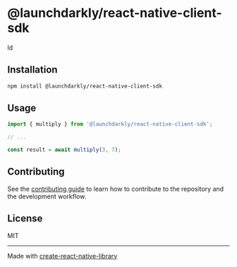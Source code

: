 # @launchdarkly/react-native-client-sdk

ld

## Installation

```sh
npm install @launchdarkly/react-native-client-sdk
```

## Usage

```js
import { multiply } from '@launchdarkly/react-native-client-sdk';

// ...

const result = await multiply(3, 7);
```

## Contributing

See the [contributing guide](CONTRIBUTING.md) to learn how to contribute to the repository and the development workflow.

## License

MIT

---

Made with [create-react-native-library](https://github.com/callstack/react-native-builder-bob)
